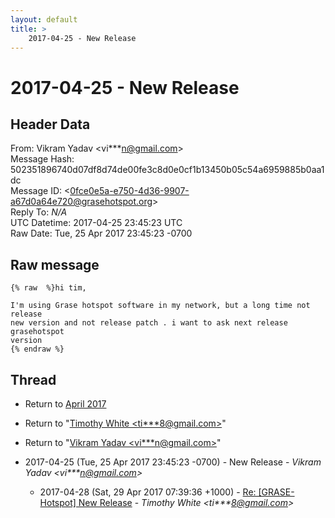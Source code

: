 ```yaml
---
layout: default
title: >
    2017-04-25 - New Release
---
```


# 2017-04-25 - New Release

## Header Data

From: Vikram Yadav \<vi***n@gmail.com\><br>
Message Hash: 502351896740d07df8d74de00fe3c8d0e0cf1b13450b05c54a6959885b0aa1dc<br>
Message ID: \<0fce0e5a-e750-4d36-9907-a67d0a64e720@grasehotspot.org\><br>
Reply To: _N/A_<br>
UTC Datetime: 2017-04-25 23:45:23 UTC<br>
Raw Date: Tue, 25 Apr 2017 23:45:23 -0700<br>

## Raw message

```
{% raw  %}hi tim,

I'm using Grase hotspot software in my network, but a long time not release 
new version and not release patch . i want to ask next release grasehotspot 
version  
{% endraw %}
```

## Thread

+ Return to [April 2017](/archive/2017/04)

+ Return to "[Timothy White <ti***8<span>@</span>gmail.com>](/authors/ti___8_at_gmail_com)"
+ Return to "[Vikram Yadav <vi***n<span>@</span>gmail.com>](/authors/vi___n_at_gmail_com)"

+ 2017-04-25 (Tue, 25 Apr 2017 23:45:23 -0700) - New Release - _Vikram Yadav \<vi***n@gmail.com\>_
  + 2017-04-28 (Sat, 29 Apr 2017 07:39:36 +1000) - [Re: [GRASE-Hotspot] New Release](/archive/2017/04/4e355ef17b8852f84920b5a301c90c2e4448e9c84c415e3796a53f18fe5b02fd) - _Timothy White \<ti***8@gmail.com\>_

